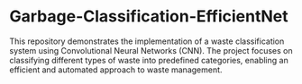 # Garbage-Classification-EfficientNet
This repository demonstrates the implementation of a waste classification system using Convolutional Neural Networks (CNN). The project focuses on classifying different types of waste into predefined categories, enabling an efficient and automated approach to waste management.
